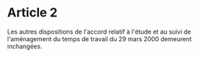 # Article 2

  
Les autres dispositions de l'accord relatif à l'étude et au suivi de l'aménagement du temps de travail du 29 mars 2000 demeurent inchangées.

